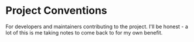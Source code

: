 # Project Conventions

For developers and maintainers contributing to the project. I'll be honest - a lot of this is me taking notes to come back to for my own benefit.